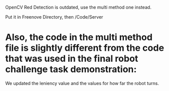 OpenCV Red Detection is outdated, use the multi method one instead. 

Put it in Freenove Directory, then /Code/Server

# Also, the code in the multi method file is slightly different from the code that was used in the final robot challenge task demonstration:
We updated the leniency value and the values for how far the robot turns.
